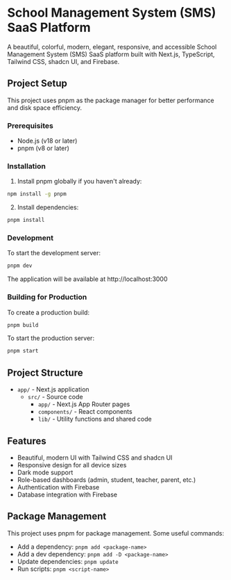 # School Management System (SMS) SaaS Platform

A beautiful, colorful, modern, elegant, responsive, and accessible School Management System (SMS) SaaS platform built with Next.js, TypeScript, Tailwind CSS, shadcn UI, and Firebase.

## Project Setup

This project uses pnpm as the package manager for better performance and disk space efficiency.

### Prerequisites

- Node.js (v18 or later)
- pnpm (v8 or later)

### Installation

1. Install pnpm globally if you haven't already:

```bash
npm install -g pnpm
```

2. Install dependencies:

```bash
pnpm install
```

### Development

To start the development server:

```bash
pnpm dev
```

The application will be available at http://localhost:3000

### Building for Production

To create a production build:

```bash
pnpm build
```

To start the production server:

```bash
pnpm start
```

## Project Structure

- `app/` - Next.js application
  - `src/` - Source code
    - `app/` - Next.js App Router pages
    - `components/` - React components
    - `lib/` - Utility functions and shared code

## Features

- Beautiful, modern UI with Tailwind CSS and shadcn UI
- Responsive design for all device sizes
- Dark mode support
- Role-based dashboards (admin, student, teacher, parent, etc.)
- Authentication with Firebase
- Database integration with Firebase

## Package Management

This project uses pnpm for package management. Some useful commands:

- Add a dependency: `pnpm add <package-name>`
- Add a dev dependency: `pnpm add -D <package-name>`
- Update dependencies: `pnpm update`
- Run scripts: `pnpm <script-name>`